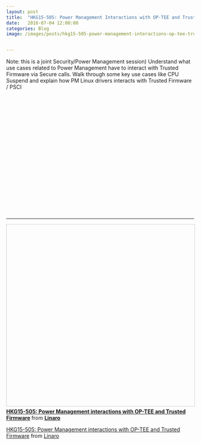 ```yaml
---
layout: post
title:  "HKG15-505: Power Management Interactions with OP-TEE and Trusted Firmware"
date:   2016-07-04 12:00:00
categories: Blog
image: /images/posts/hkg15-505-power-management-interactions-op-tee-trusted-firmware-image.jpeg


---
```

Note: this is a joint Security/Power Management session) Understand what use cases related to Power Management have to interact with Trusted Firmware via Secure calls. Walk through some key use cases like CPU Suspend and explain how PM Linux drivers interacts with Trusted Firmware / PSCI

<div class="embed-responsive embed-responsive-16by9">
  <iframe class="lazyload embed-responsive-item" width="560" height="315"
    src="data:image/gif;base64,R0lGODlhAQABAAAAACH5BAEKAAEALAAAAAABAAEAAAICTAEAOw==" data-src="https://www.youtube.com/embed/hQ2ITjHZY4s" frameborder="0"
    allowfullscreen></iframe>
</div>

--------

<div class="embed-responsive embed-responsive-16by9">
    <iframe src="data:image/gif;base64,R0lGODlhAQABAAAAACH5BAEKAAEALAAAAAABAAEAAAICTAEAOw==" data-src="//www.slideshare.net/slideshow/embed_code/key/erFgYLPbdEB2BK" width="595" height="485" frameborder="0" marginwidth="0" marginheight="0" scrolling="no" style="border:1px solid #CCC; border-width:1px; margin-bottom:5px; max-width: 100%;" allowfullscreen> </iframe> <div style="margin-bottom:5px"> <strong> <a href="//www.slideshare.net/linaroorg/hkg15-505-power-management-interactions-with-optee-repaired" title="HKG15-505: Power Management interactions with OP-TEE and Trusted Firmware" target="_blank">HKG15-505: Power Management interactions with OP-TEE and Trusted Firmware</a> </strong> from <strong><a target="_blank" href="https://www.slideshare.net/linaroorg">Linaro</a></strong> </div>
</div>

[HKG15-505: Power Management interactions with OP-TEE and Trusted Firmware](https://www.slideshare.net/linaroorg/hkg15-505-power-management-interactions-with-optee-repaired) from [Linaro](http://www.slideshare.net/linaroorg)
